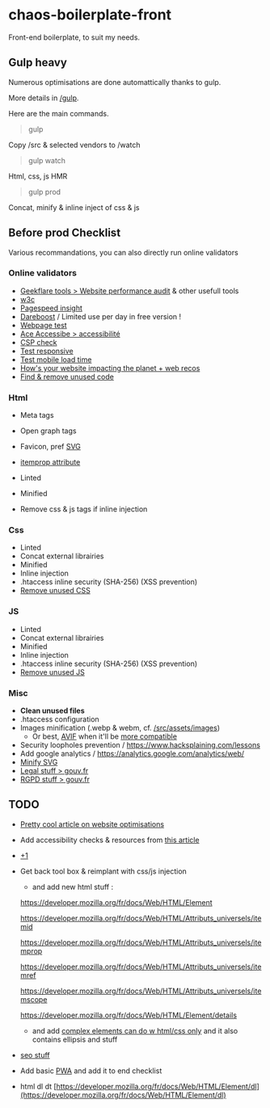 # chaos-boilerplate-front

Front-end boilerplate, to suit my needs.

## Gulp heavy

Numerous optimisations are done automattically thanks to gulp.

More details in [/gulp](./gulp/).

Here are the main commands.

> gulp

Copy /src & selected vendors to /watch

> gulp watch

Html, css, js HMR

> gulp prod

Concat, minify & inline inject of css & js


## Before prod Checklist

Various recommandations, you can also directly run online validators

### Online validators

- [Geekflare tools > Website performance audit](https://geekflare.com/tools/website-audit) & other usefull tools
- [w3c](https://validator.w3.org/)
- [Pagespeed insight](https://developers.google.com/speed/pagespeed/insights/)
- [Dareboost](https://www.dareboost.com/fr/) / Limited use per day in free version !
- [Webpage test](https://www.webpagetest.org/)
- [Ace Accessibe > accessibilité](https://ace.accessibe.com/)
- [CSP check](https://securityheaders.com/)
- [Test responsive](https://www.lambdatest.com/)
- [Test mobile load time](thinkwithgoogle.com/feature/testmysite/)
- [How's your website impacting the planet + web recos](https://www.websitecarbon.com/)
- [Find & remove unused code](https://dev.to/dailydevtips1/chrome-find-unused-code-3g9c)

### Html

- Meta tags
- Open graph tags
- Favicon, pref [SVG](https://formito.com/tools/favicon)
- [itemprop attribute](https://developer.mozilla.org/fr/docs/Web/HTML/Attributs_universels/itemprop)

- Linted
- Minified
- Remove css & js tags if inline injection


### Css

- Linted
- Concat external librairies
- Minified
- Inline injection
- .htaccess inline security (SHA-256) (XSS prevention)
- [Remove unused CSS](https://dev.to/dailydevtips1/chrome-find-unused-code-3g9c)


### JS

- Linted
- Concat external librairies
- Minified
- Inline injection
- .htaccess inline security (SHA-256) (XSS prevention)
- [Remove unused JS](https://dev.to/dailydevtips1/chrome-find-unused-code-3g9c)


### Misc

- **Clean unused files**
- .htaccess configuration
- Images minification (.webp & webm, cf. [/src/assets/images](./src/assets/images/))
  - Or best, [AVIF](https://jakearchibald.com/2020/avif-has-landed/) when it'll be [more compatible](https://caniuse.com/?search=avif)
- Security loopholes prevention / https://www.hacksplaining.com/lessons
- Add google analytics / https://analytics.google.com/analytics/web/
- [Minify SVG](https://github.com/svg/svgo)
- [Legal stuff > gouv.fr](https://entreprendre.service-public.fr/vosdroits/F31228/personnalisation/resultat?lang=&quest0=0)
- [RGPD stuff > gouv.fr](https://www.francenum.gouv.fr/guides-et-conseils/developpement-commercial/gestion-des-donnees-clients/comment-rendre-le-fichier)

## TODO

- [Pretty cool article on website optimisations](https://dev.to/enterspeed/making-a-fast-website-is-super-easy-9lb)

- Add accessibility checks & resources from [this article](https://dev.to/karkranikhil/web-accessibility-by-making-your-site-accessible-you-automatically-increase-the-target-audience-d8d)
- [+1](https://varvy.com/googlebot.html)
- Get back tool box & reimplant with css/js injection
  - and add new html stuff :
  
  https://developer.mozilla.org/fr/docs/Web/HTML/Element
  
  https://developer.mozilla.org/fr/docs/Web/HTML/Attributs_universels/itemid
  
  https://developer.mozilla.org/fr/docs/Web/HTML/Attributs_universels/itemprop
  
  https://developer.mozilla.org/fr/docs/Web/HTML/Attributs_universels/itemref
  
  https://developer.mozilla.org/fr/docs/Web/HTML/Attributs_universels/itemscope
  
  https://developer.mozilla.org/fr/docs/Web/HTML/Element/details
  
    - and add [complex elements can do w html/css only](https://dev.to/adrianbdesigns/you-can-create-these-elements-without-javascript-525a) and it also contains ellipsis and stuff

- [seo stuff](https://totheweb.com/learning_center/tools-search-engine-simulator/)

- Add basic [PWA](https://www.webdesignerdepot.com/2019/03/should-you-be-building-progressive-web-apps/) and add it to end checklist

- html dl dt [https://developer.mozilla.org/fr/docs/Web/HTML/Element/dl](https://developer.mozilla.org/fr/docs/Web/HTML/Element/dl)
